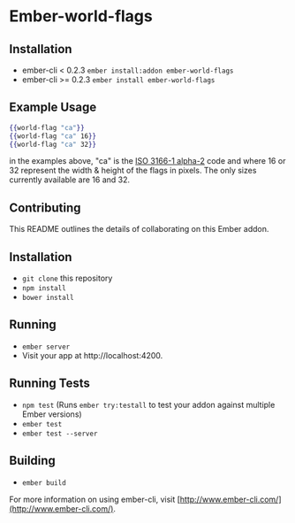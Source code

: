 # Ember-world-flags

## Installation

* ember-cli < 0.2.3 `ember install:addon ember-world-flags`
* ember-cli >= 0.2.3 `ember install ember-world-flags`

## Example Usage


```hbs
{{world-flag "ca"}}
{{world-flag "ca" 16}}
{{world-flag "ca" 32}}
```

in the examples above, "ca" is the <a href="http://en.wikipedia.org/wiki/ISO_3166-1_alpha-2">ISO 3166-1 alpha-2</a> code and where 16 or 32 represent the width & height of the flags in pixels. The only sizes currently available are 16 and 32.

## Contributing

This README outlines the details of collaborating on this Ember addon.

## Installation

* `git clone` this repository
* `npm install`
* `bower install`

## Running

* `ember server`
* Visit your app at http://localhost:4200.

## Running Tests

* `npm test` (Runs `ember try:testall` to test your addon against multiple Ember versions)
* `ember test`
* `ember test --server`

## Building

* `ember build`

For more information on using ember-cli, visit [http://www.ember-cli.com/](http://www.ember-cli.com/).
